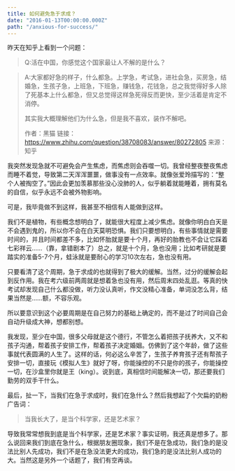```yaml
---
title: 如何避免急于求成？
date: "2016-01-13T00:00:00.000Z"
path: "/anxious-for-success/"
---
```


昨天在知乎上看到一个问题：

> Q:活在中国，你感觉这个国家最让人不解的是什么？

> A:大家都好急的样子，什么都急。上学急，考试急，进社会急，买房急，结婚急，生孩子急，上班急，下班急，赚钱急，花钱急，总之我觉得好多人除了死基本上什么都急，但又总觉得这样急死得反而更快，至少活着是肯定不消停。
>
> 其实我大概理解他们为什么急，但是我不喜欢，装作不解吧。
>
> 作者：黑猫
> 链接：https://www.zhihu.com/question/38708083/answer/80272805
> 来源：知乎

我突然发现急就不可避免会产生焦虑，而焦虑则会吞噬一切。我曾经整夜整夜焦虑而睡不着觉，导致第二天浑浑噩噩，做事没有一点效率。就像张爱玲描写的：“整个人被掏空了。”因此会更加羡慕那些没心没肺的人，似乎躺着就能睡着，拥有莫名的自信，似乎永远不会被外物影响。

可是，我毕竟做不到这样，我甚至不相信有人能做到这样。

我们不是植物，有些概念想明白了，就能很大程度上减少焦虑。就像你明白白天是不会遇到鬼的，所以你不会在白天莫明恐惧。我们只要想明白，有些事情就是需要时间的，并且时间都差不多，比如怀胎就是要十个月，再好的胎教也不会让它踩着七彩祥云……（靠，拿错剧本了）总之，就是十个月，急也没用；比如考研就是要踏实的准备5-7个月，蛙泳就是要耐心的学习10次左右，急也没有用。

只要看清了这个周期，急于求成的也就得到了极大的缓解。当然，过分的缓解会起到反作用。我在考六级前两周就是想着急也没有用，然后周末四处乱逛。等真的快考试却发现自己什么都没做，听力没认真听，作文没精心准备，单词没怎么背，结果当然是……额，不容乐观。

所以要意识到这个必要周期是在自己努力的基础上确定的，而不是过了时间自己会自动升级成大神，想都别想。

我发现，至少在中国，很多父母就是这个德行，不管怎么着把孩子抚养大，又不和孩子沟通，帮着孩子安排工作，帮着孩子决定婚姻。仿佛到了这个年龄，做了这些事就代表圆满的人生了。这样的话，何必这么辛苦了，生孩子养育孩子还有帮孩子安排一切，直接玩《模拟人生》就好了呀，你能操控的不只是你的孩子，你能操控一切，在沙盒里你就是王（king）。说到底，真相信时间能解决一切，那还要我们勤劳的双手干什么。

最后，扯一下，当我们在急于求成时，我们在急什么？然后我想起了个欠扁的奶粉广告词：

> 当我长大了，是当个科学家，还是艺术家？

导致我常常想我到底是当个科学家，还是艺术家？事实证明，我还真是想多了。那么说回来我们到底在急什么，根据朋友圈现象，我们不是在急成功，我们急的是没法比别人先成功，我们不是在急没法更大的成功，我们急的是没法比别人成功的大。当然这是另外一个话题了，我们有空再谈。
